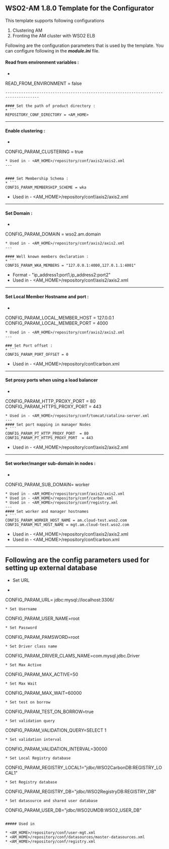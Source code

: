 WSO2-AM 1.8.0 Template for the Configurator
-------------------------------------------------------------------------------------

This template supports following configurations

1. Clustering AM
2. Fronting the AM cluster with WSO2 ELB

Following are the configuration parameters that is used by the template.
You can configure following in the ***module.ini*** file.

#### Read from environment variables :
* ```
READ_FROM_ENVIRONMENT = false
```
-------------------------------------------------------------------------------------

#### Set the path of product directory :
* ```
REPOSITORY_CONF_DIRECTORY = <AM_HOME>
```
---

#### Enable clustering : 
* ```
CONFIG_PARAM_CLUSTERING = true
```
* Used in - <AM_HOME>/repository/conf/axis2/axis2.xml
---


#### Set Membership Schema :
* ```
CONFIG_PARAM_MEMBERSHIP_SCHEME = wka
```
* Used in - <AM_HOME>/repository/conf/axis2/axis2.xml
---
        
#### Set Domain :
* ```
CONFIG_PARAM_DOMAIN = wso2.am.domain
```
* Used in - <AM_HOME>/repository/conf/axis2/axis2.xml
---

#### Well known members declaration :
* ```
CONFIG_PARAM_WKA_MEMBERS = "127.0.0.1:4000,127.0.1.1:4001"
```
* Format - "ip_address1:port1,ip_address2:port2"
* Used in - <AM_HOME>/repository/conf/axis2/axis2.xml
---

#### Set Local Member Hostname and port :
* ```
CONFIG_PARAM_LOCAL_MEMBER_HOST = 127.0.0.1
CONFIG_PARAM_LOCAL_MEMBER_PORT = 4000
```
* Used in - <AM_HOME>/repository/conf/axis2/axis2.xml
---

### Set Port offset :
* ```
CONFIG_PARAM_PORT_OFFSET = 0
```
* Used in - <AM_HOME>/repository/conf/carbon.xml
---
#### Set proxy ports when using a load balancer
* ```
CONFIG_PARAM_HTTP_PROXY_PORT = 80
CONFIG_PARAM_HTTPS_PROXY_PORT = 443
```
* Used in - <AM_HOME>/repository/conf/tomcat/catalina-server.xml
---
#### Set port mapping in manager Nodes
* ```
CONFIG_PARAM_PT_HTTP_PROXY_PORT  = 80
CONFIG_PARAM_PT_HTTPS_PROXY_PORT  = 443
```
* Used in - <AM_HOME>/repository/conf/axis2/axis2.xml
---
#### Set worker/manger sub-domain in nodes  :
* ```
CONFIG_PARAM_SUB_DOMAIN= worker
```
* Used in - <AM_HOME>/repository/conf/axis2/axis2.xml
* Used in - <AM_HOME>/repository/conf/carbon.xml
* Used in - <AM_HOME>/repository/conf/registry.xml
---
#### Set worker and manager hostnames
* ```
CONFIG_PARAM_WORKER_HOST_NAME = am.cloud-test.wso2.com
CONFIG_PARAM_MGT_HOST_NAME = mgt.am.cloud-test.wso2.com
```
* Used in - <AM_HOME>/repository/conf/axis2/axis2.xml
* Used in - <AM_HOME>/repository/conf/carbon.xml
---

## Following are the config parameters used for setting up external database 
* Set URL
* ```
CONFIG_PARAM_URL= jdbc:mysql://localhost:3306/
```
* Set Username
```
CONFIG_PARAM_USER_NAME=root
```
* Set Password
```
CONFIG_PARAM_PAMSWORD=root
```
* Set Driver class name
```
CONFIG_PARAM_DRIVER_CLAMS_NAME=com.mysql.jdbc.Driver
```
* Set Max Active
```
CONFIG_PARAM_MAX_ACTIVE=50
```
* Set Max Wait
```
CONFIG_PARAM_MAX_WAIT=60000
```
* Set test on borrow
```
CONFIG_PARAM_TEST_ON_BORROW=true
```
* Set validation query
```
CONFIG_PARAM_VALIDATION_QUERY=SELECT 1
```
* Set validation interval
```
CONFIG_PARAM_VALIDATION_INTERVAL=30000
```
* Set Local Registry database
```
CONFIG_PARAM_REGISTRY_LOCAL1="jdbc/WSO2CarbonDB:REGISTRY_LOCAL1"
```
* Set Registry database
```
CONFIG_PARAM_REGISTRY_DB="jdbc/WSO2RegistryDB:REGISTRY_DB"
```
* Set datasource and shared user database
```
CONFIG_PARAM_USER_DB="jdbc/WSO2UMDB:WSO2_USER_DB"
```

##### Used in 

* <AM_HOME>/repository/conf/user-mgt.xml
* <AM_HOME>/repository/conf/datasources/master-datasources.xml
* <AM_HOME>/repository/conf/registry.xml

